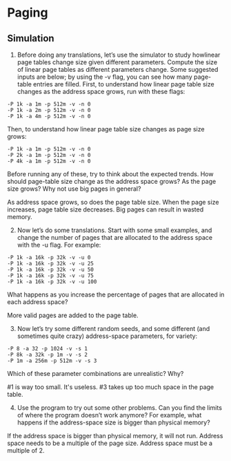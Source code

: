
# Paging

## Simulation

1.  Before doing any translations, let’s use the simulator to study howlinear page tables change size given different parameters. Compute the size of linear page tables as different parameters change. Some suggested inputs are below; by using the -v flag, you can see how many page-table entries are filled. First, to understand how linear page table size changes as the address space grows, run with these flags:

```
-P 1k -a 1m -p 512m -v -n 0
-P 1k -a 2m -p 512m -v -n 0
-P 1k -a 4m -p 512m -v -n 0
```

Then, to understand how linear page table size changes as page size grows:

```
-P 1k -a 1m -p 512m -v -n 0
-P 2k -a 1m -p 512m -v -n 0
-P 4k -a 1m -p 512m -v -n 0
```

Before running any of these, try to think about the expected trends. How should page-table size change as the address space grows? As the page size grows? Why not use big pages in general?

As address space grows, so does the page table size. When the page size increases, page table size decreases. Big pages can result in wasted memory.

2. Now let’s do some translations. Start with some small examples, and change the number of pages that are allocated to the address space with the -u flag. For example:

```
-P 1k -a 16k -p 32k -v -u 0
-P 1k -a 16k -p 32k -v -u 25
-P 1k -a 16k -p 32k -v -u 50
-P 1k -a 16k -p 32k -v -u 75
-P 1k -a 16k -p 32k -v -u 100
```

What happens as you increase the percentage of pages that are allocated in each address space?

More valid pages are added to the page table.

3. Now let’s try some different random seeds, and some different (and sometimes quite crazy) address-space parameters, for variety:

```
-P 8 -a 32 -p 1024 -v -s 1
-P 8k -a 32k -p 1m -v -s 2
-P 1m -a 256m -p 512m -v -s 3
```

Which of these parameter combinations are unrealistic? Why?

#1 is way too small. It's useless. #3 takes up too much space in the page table.

4. Use the program to try out some other problems. Can you find the limits of where the program doesn’t work anymore? For example, what happens if the address-space size is bigger than physical memory?

If the address space is bigger than physical memory, it will not run. Address space needs to be a multiple of the page size. Address space must be a multiple of 2.
